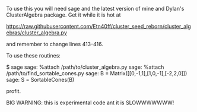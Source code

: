 To use this you will need sage and the latest version of mine and Dylan's  ClusterAlgebra package. Get it while it is hot at 

https://raw.githubusercontent.com/Etn40ff/cluster_seed_reborn/cluster_algebras/cluster_algebra.py

and remember to change lines 413-416.

To use these routines:

$ sage
sage: %attach /path/to/cluster_algebra.py
sage: %attach /path/to/find_sortable_cones.py
sage: B = Matrix([[0,-1,1],[1,0,-1],[-2,2,0]])
sage: S = SortableCones(B)

profit.

BIG WARNING: this is experimental code ant it is SLOWWWWWWW!

